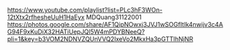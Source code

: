 
https://www.youtube.com/playlist?list=PLc3hF3WOn-12tXtx2rfhesheUuH1HaEyx
MDQuang31122001
https://photos.google.com/share/AF1QipNOwxj3JVJ1wSOGfItIk4nwijv3c4AG94F9xKuDiX32HATiUepJQl5W4mPDYBNeeQ?pli=1&key=b3VOM2NDNVZQUnVVQ2lxeVo2MkxHa3pGTTlhNjNR
